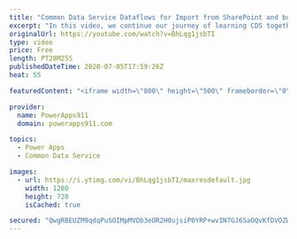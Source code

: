 ```yaml
---
title: "Common Data Service Dataflows for Import from SharePoint and bulk Edit with Excel"
excerpt: "In this video, we continue our journey of learning CDS together. To make learning easier I think importing data from somewhere you know, like SharePoint or SQL is the way to go. So I show you how to do so with Dataflows. Then because data always needs cleaned up we talk about the Excel add in that allows"
originalUrl: https://youtube.com/watch?v=BhLqg1jsbTI
type: video
price: Free
length: PT28M25S
publishedDateTime: 2020-07-05T17:59:26Z
heat: 55

featuredContent: "<iframe width=\"800\" height=\"500\" frameborder=\"0\" src=\"https://www.youtube.com/embed/BhLqg1jsbTI\" allow=\"accelerometer; autoplay; encrypted-media; gyroscope; picture-in-picture\" allowfullscreen></iframe>"

provider:
  name: PowerApps911
  domain: powerapps911.com

topics:
  - Power Apps
  - Common Data Service

images:
  - url: https://i.ytimg.com/vi/BhLqg1jsbTI/maxresdefault.jpg
    width: 1280
    height: 720
    isCached: true

secured: "QwgRBEUZM9qdqPuSOIMpMVOb3eOR2H0ujsiP0YRP+wvIN7GJ6SaOQvKfDVOZWEguUy6H2iPrL+H9zCqebXFX/c25UB2MMh8zUz/At/ZrjN9Uyds94yJcIuvdJFIJg6BWX1btQQgBIqwLDHzgbTBTDakZRQv4CxL2JpG7Rzi/uCJ+C07rhKZSzI/GzCVjrpAzpmX/QR9lHddy89Yy147bsVv11JbPA3b+Fw2pUDFuvLRS7oL44m2avqFkopzpjCTdr/Y8KJFGwznTjhEaTF69PjXwazZymsvSUczgHEtxwfkkUtrxXG1KdPpG+J+9Mnve3uVYoupeIIoX/O+qtq1tnakd4jj0tWGJvsSmnNQAOIkV9qLq0kcq0l3w6d/gk5/ojzpC5yPrXZaxbu4jlcpke/wSPWd7JVh99WyoEjlBySw=;YjSMNUrhRbgfSU9GD6kbbA=="
---
```


